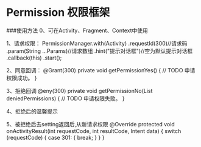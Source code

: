 # Permission 权限框架

###使用方法
0、可在Activity、Fragment、Context中使用

1、请求权限：
PermissionManager.with(Activity)
    .requestId(300)//请求码
    .param(String ...Params)//请求数组
    .hint("提示对话框")//空为默认提示对话框
    .callback(this)
    .start();

2、同意回调：
@Grant(300)
private void getPermissionYes() {
    // TODO 申请权限成功。
}

3、拒绝回调
@eny(300)
private void getPermissionNo(List<String> deniedPermissions) {
    // TODO 申请权限失败。
}

4、拒绝后的温馨提示


5、被拒绝后去setting返回后,从新请求权限
 @Override
 protected void onActivityResult(int requestCode, int resultCode, Intent data) {
     switch (requestCode) {
         case 301: {
             break;
         }
     }
 }

